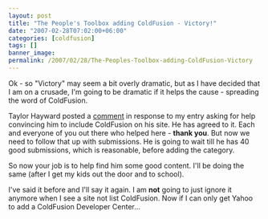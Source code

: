 ```yaml
---
layout: post
title: "The People's Toolbox adding ColdFusion - Victory!"
date: "2007-02-28T07:02:00+06:00"
categories: [coldfusion]
tags: []
banner_image: 
permalink: /2007/02/28/The-Peoples-Toolbox-adding-ColdFusion-Victory
---
```


Ok - so "Victory" may seem a bit overly dramatic, but as I have decided that I am on a crusade, I'm going to be dramatic if it helps the cause - spreading the word of ColdFusion.

Taylor Hayward posted a <a href="http://ray.camdenfamily.com/index.cfm/2007/2/27/Make-this-the-last-year-someone-doesnt-know-what-ColdFusion-is#c0828C924-A42D-0AB6-CFB11DE6A9345FAA">comment</a> in response to my entry asking for help convincing him to include ColdFusion on his site. He has agreed to it. Each and everyone of you out there who helped here - <b>thank you</b>. But now we need to follow that up with submissions. He is going to wait till he has 40 good submissions, which is reasonable, before adding the category.

So now your job is to help find him some good content. I'll be doing the same (after I get my kids out the door and to school). 

I've said it before and I'll say it again. I am <b>not</b> going to just ignore it anymore when I see a site not list ColdFusion. Now if I can only get Yahoo to add a ColdFusion Developer Center...